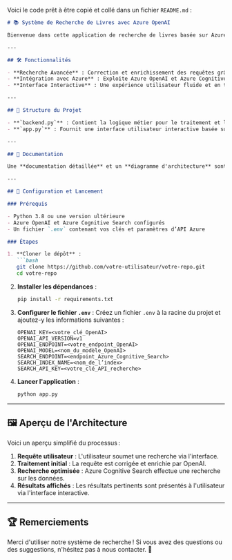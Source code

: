 Voici le code prêt à être copié et collé dans un fichier `README.md` :  

```markdown
# 📚 Système de Recherche de Livres avec Azure OpenAI

Bienvenue dans cette application de recherche de livres basée sur Azure et OpenAI ! Ce projet propose un système intelligent qui corrige, enrichit et traite les requêtes des utilisateurs pour fournir des résultats précis et pertinents.

---

## 🛠 Fonctionnalités

- **Recherche Avancée** : Correction et enrichissement des requêtes grâce à OpenAI.
- **Intégration avec Azure** : Exploite Azure OpenAI et Azure Cognitive Search pour des performances optimales.
- **Interface Interactive** : Une expérience utilisateur fluide et en temps réel pour afficher les résultats et les détails des livres.

---

## 📂 Structure du Projet

- **`backend.py`** : Contient la logique métier pour le traitement et l'exécution des requêtes.
- **`app.py`** : Fournit une interface utilisateur interactive basée sur Chainlit.

---

## 📖 Documentation

Une **documentation détaillée** et un **diagramme d'architecture** sont inclus pour mieux comprendre les aspects techniques du projet.

---

## 🚀 Configuration et Lancement

### Prérequis

- Python 3.8 ou une version ultérieure
- Azure OpenAI et Azure Cognitive Search configurés
- Un fichier `.env` contenant vos clés et paramètres d’API Azure

### Étapes

1. **Cloner le dépôt** :
   ```bash
   git clone https://github.com/votre-utilisateur/votre-repo.git
   cd votre-repo
   ```

2. **Installer les dépendances** :
   ```bash
   pip install -r requirements.txt
   ```

3. **Configurer le fichier `.env`** :
   Créez un fichier `.env` à la racine du projet et ajoutez-y les informations suivantes :
   ```plaintext
   OPENAI_KEY=<votre_clé_OpenAI>
   OPENAI_API_VERSION=v1
   OPENAI_ENDPOINT=<votre_endpoint_OpenAI>
   OPENAI_MODEL=<nom_du_modèle_OpenAI>
   SEARCH_ENDPOINT=<endpoint_Azure_Cognitive_Search>
   SEARCH_INDEX_NAME=<nom_de_l’index>
   SEARCH_API_KEY=<votre_clé_API_recherche>
   ```

4. **Lancer l'application** :
   ```bash
   python app.py
   ```

---

## 🖼 Aperçu de l'Architecture

Voici un aperçu simplifié du processus :

1. **Requête utilisateur** : L'utilisateur soumet une recherche via l'interface.
2. **Traitement initial** : La requête est corrigée et enrichie par OpenAI.
3. **Recherche optimisée** : Azure Cognitive Search effectue une recherche sur les données.
4. **Résultats affichés** : Les résultats pertinents sont présentés à l'utilisateur via l'interface interactive.

---

## 🏆 Remerciements

Merci d'utiliser notre système de recherche ! Si vous avez des questions ou des suggestions, n'hésitez pas à nous contacter. 🎉
